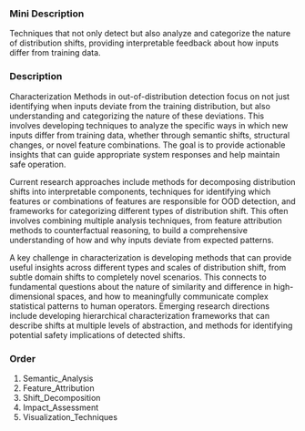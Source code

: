 ### Mini Description

Techniques that not only detect but also analyze and categorize the nature of distribution shifts, providing interpretable feedback about how inputs differ from training data.

### Description

Characterization Methods in out-of-distribution detection focus on not just identifying when inputs deviate from the training distribution, but also understanding and categorizing the nature of these deviations. This involves developing techniques to analyze the specific ways in which new inputs differ from training data, whether through semantic shifts, structural changes, or novel feature combinations. The goal is to provide actionable insights that can guide appropriate system responses and help maintain safe operation.

Current research approaches include methods for decomposing distribution shifts into interpretable components, techniques for identifying which features or combinations of features are responsible for OOD detection, and frameworks for categorizing different types of distribution shift. This often involves combining multiple analysis techniques, from feature attribution methods to counterfactual reasoning, to build a comprehensive understanding of how and why inputs deviate from expected patterns.

A key challenge in characterization is developing methods that can provide useful insights across different types and scales of distribution shift, from subtle domain shifts to completely novel scenarios. This connects to fundamental questions about the nature of similarity and difference in high-dimensional spaces, and how to meaningfully communicate complex statistical patterns to human operators. Emerging research directions include developing hierarchical characterization frameworks that can describe shifts at multiple levels of abstraction, and methods for identifying potential safety implications of detected shifts.

### Order

1. Semantic_Analysis
2. Feature_Attribution
3. Shift_Decomposition
4. Impact_Assessment
5. Visualization_Techniques
